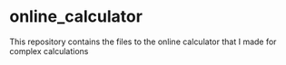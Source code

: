 # online_calculator
This repository contains the files to the online calculator that I made for complex calculations
